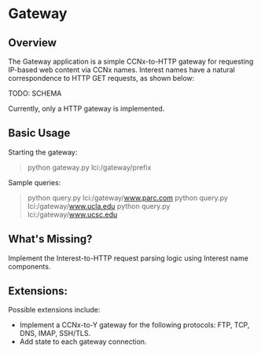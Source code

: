 # Gateway

## Overview

The Gateway application is a simple CCNx-to-HTTP gateway for requesting IP-based
web content via CCNx names. Interest names have a natural correspondence to HTTP
GET requests, as shown below:

TODO: SCHEMA

Currently, only a HTTP gateway is implemented.

## Basic Usage

Starting the gateway:
> python gateway.py lci:/gateway/prefix

Sample queries:
> python query.py lci:/gateway/www.parc.com
> python query.py lci:/gateway/www.ucla.edu
> python query.py lci:/gateway/www.ucsc.edu

## What's Missing?

Implement the Interest-to-HTTP request parsing logic using Interest name components.

## Extensions:

Possible extensions include:

- Implement a CCNx-to-Y gateway for the following protocols: FTP, TCP, DNS, IMAP, SSH/TLS.
- Add state to each gateway connection.
